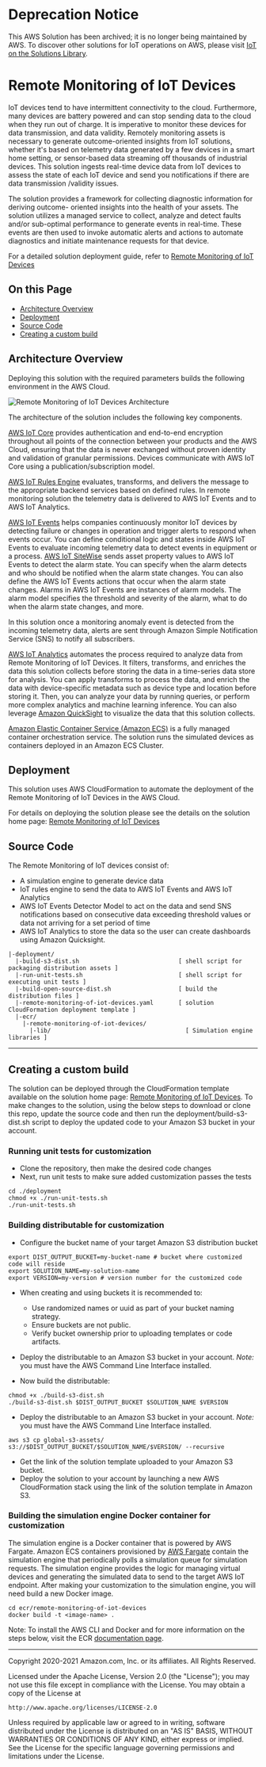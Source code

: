 # Deprecation Notice
This AWS Solution has been archived; it is no longer being maintained by AWS. To discover other solutions for IoT operations on AWS, please visit [IoT on the Solutions Library](https://aws.amazon.com/solutions/iot/).

# Remote Monitoring of IoT Devices
IoT devices tend to have intermittent connectivity to the cloud. Furthermore, many devices are battery powered and can stop sending data to the cloud when they run out of charge. It is imperative to monitor these devices for data transmission, and data validity. Remotely monitoring assets is necessary to generate outcome-oriented insights from IoT solutions, whether it's based on telemetry data generated by a few devices in a smart home setting, or sensor-based data streaming off thousands of industrial devices. 
This solution ingests real-time device data from IoT devices to assess the state of each IoT device and send you notifications if there are data transmission /validity issues.

The solution provides a framework for collecting diagnostic information for deriving outcome-
oriented insights into the health of your assets. The solution utilizes a managed service to collect, analyze and detect faults and/or sub-optimal performance to generate events in real-time. These events are then used to invoke automatic alerts and actions to automate diagnostics and initiate maintenance requests for that device. 

For a detailed solution deployment guide, refer to [Remote Monitoring of IoT Devices](https://aws.amazon.com/solutions/implementations/remote-monitoring-of-iot-devices)

## On this Page

-   [Architecture Overview](#architecture-overview)
-   [Deployment](#deployment)
-   [Source Code](#source-code)
-   [Creating a custom build](#creating-a-custom-build)

## Architecture Overview
Deploying this solution with the required parameters builds the following environment in the AWS
Cloud.

![Remote Monitoring of IoT Devices Architecture](images/architecture.png)

The architecture of the solution includes the following key components.

[AWS IoT Core](https://docs.aws.amazon.com/iot/latest/developerguide/what-is-aws-iot.html) provides authentication and end-to-end encryption throughout all points of the connection between your products and the AWS Cloud, ensuring that the data is never exchanged without proven identity and validation of granular permissions. Devices communicate with AWS IoT Core using a publication/subscription model. 

[AWS IoT Rules Engine](https://docs.aws.amazon.com/iot/latest/developerguide/iot-rules.html) evaluates, transforms, and delivers the message to the appropriate backend services based on defined rules. In remote monitoring solution the telemetry data is delivered to AWS IoT Events and to AWS IoT Analytics.

[AWS IoT Events](https://docs.aws.amazon.com/iotevents/latest/developerguide/what-is-iotevents.html) helps companies continuously monitor IoT devices by detecting failure or changes in operation and trigger alerts to respond when events occur. You can define conditional logic and states inside AWS IoT Events to evaluate incoming telemetry data to detect events in equipment or a process. [AWS IoT SiteWise](https://aws.amazon.com/iot-sitewise/?nc=sn&loc=2&dn=6) sends asset property values to AWS IoT Events to detect the alarm state. You can specify when the alarm detects and who should be notified when the alarm state changes. You can also define the AWS IoT Events actions that occur when the alarm state changes. Alarms in AWS IoT Events are instances of alarm models. The alarm model specifies the threshold and severity of the alarm, what to do when the alarm state changes, and more.

In this solution once a monitoring anomaly event is detected from the incoming telemetry data, alerts are sent through Amazon Simple Notification Service (SNS) to notify all subscribers.

[AWS IoT Analytics]() automates the process required to analyze data from Remote Monitoring of IoT Devices. It filters, transforms, and enriches the data this solution collects before storing the data in a time-series data store for analysis. You can apply transforms to process the data, and enrich the data with device-specific metadata such as device type and location before storing it. Then, you can analyze your data by running queries, or perform more complex analytics and machine learning inference.
You can also leverage [Amazon QuickSight](https://aws.amazon.com/quicksight/) to visualize the data that this solution collects.

[Amazon Elastic Container Service (Amazon ECS)](https://docs.aws.amazon.com/AmazonECS/latest/developerguide/Welcome.html) is a fully managed container orchestration service. The solution runs the simulated devices as containers deployed in an Amazon ECS Cluster.

## Deployment
This solution uses AWS CloudFormation to automate the deployment of the Remote Monitoring of IoT Devices in the AWS Cloud.

For details on deploying the solution please see the details on the solution home page: [Remote Monitoring of IoT Devices](https://aws.amazon.com/solutions/implementations/remote-monitoring-of-iot-devices)

## Source Code
The Remote Monitoring of IoT devices consist of:

* A simulation engine to generate device data
* IoT rules engine to send the data to AWS IoT Events and AWS IoT Analytics
* AWS IoT Events Detector Model to act on the data and send SNS notifications based on consecutive data exceeding threshold values or data not arriving for a set period of time
* AWS IoT Analytics to store the data so the user can create dashboards using Amazon Quicksight. 

```
|-deployment/
  |-build-s3-dist.sh                            [ shell script for packaging distribution assets ]
  |-run-unit-tests.sh                           [ shell script for executing unit tests ]
  |-build-open-source-dist.sh                   [ build the distribution files ]  
  |-remote-monitoring-of-iot-devices.yaml       [ solution CloudFormation deployment template ]
  |-ecr/
    |-remote-monitoring-of-iot-devices/
      |-lib/                                      [ Simulation engine libraries ]
```

***

## Creating a custom build
The solution can be deployed through the CloudFormation template available on the solution home page: [Remote Monitoring of IoT Devices](https://aws.amazon.com/solutions/implementations/remote-monitoring-of-iot-devices/). To make changes to the solution, using the below steps to download or clone this repo, update the source code and then run the deployment/build-s3-dist.sh script to deploy the updated code to your Amazon S3 bucket in your account.

### Running unit tests for customization
* Clone the repository, then make the desired code changes
* Next, run unit tests to make sure added customization passes the tests

```
cd ./deployment
chmod +x ./run-unit-tests.sh
./run-unit-tests.sh
```

### Building distributable for customization
* Configure the bucket name of your target Amazon S3 distribution bucket

```
export DIST_OUTPUT_BUCKET=my-bucket-name # bucket where customized code will reside
export SOLUTION_NAME=my-solution-name
export VERSION=my-version # version number for the customized code
```
-   When creating and using buckets it is recommended to:

    -   Use randomized names or uuid as part of your bucket naming strategy.
    -   Ensure buckets are not public.
    -   Verify bucket ownership prior to uploading templates or code artifacts.

-   Deploy the distributable to an Amazon S3 bucket in your account. _Note:_ you must have the AWS Command Line Interface installed.

* Now build the distributable:

```
chmod +x ./build-s3-dist.sh
./build-s3-dist.sh $DIST_OUTPUT_BUCKET $SOLUTION_NAME $VERSION
```

* Deploy the distributable to an Amazon S3 bucket in your account. _Note:_ you must have the AWS Command Line Interface installed.
```
aws s3 cp global-s3-assets/ s3://$DIST_OUTPUT_BUCKET/$SOLUTION_NAME/$VERSION/ --recursive
```

* Get the link of the solution template uploaded to your Amazon S3 bucket.
* Deploy the solution to your account by launching a new AWS CloudFormation stack using the link of the solution template in Amazon S3.

### Building the simulation engine Docker container for customization
The simulation engine is a Docker container that is powered by AWS Fargate. Amazon ECS containers provisioned by [AWS Fargate](https://docs.aws.amazon.com/AmazonECS/latest/developerguide/AWS_Fargate.html) contain the simulation engine that periodically polls a simulation queue for simulation requests. The simulation engine provides the logic for managing virtual devices and generating the simulated data to send to the target AWS IoT endpoint. After making your customization to the simulation engine, you will need build a new Docker image.

```
cd ecr/remote-monitoring-of-iot-devices
docker build -t <image-name> .
```

Note: To install the AWS CLI and Docker and for more information on the steps below, visit the ECR [documentation page](http://docs.aws.amazon.com/AmazonECR/latest/userguide/ECR_GetStarted.html).


---

Copyright 2020-2021 Amazon.com, Inc. or its affiliates. All Rights Reserved.

Licensed under the Apache License, Version 2.0 (the "License");
you may not use this file except in compliance with the License.
You may obtain a copy of the License at

    http://www.apache.org/licenses/LICENSE-2.0

Unless required by applicable law or agreed to in writing, software
distributed under the License is distributed on an "AS IS" BASIS,
WITHOUT WARRANTIES OR CONDITIONS OF ANY KIND, either express or implied.
See the License for the specific language governing permissions and
limitations under the License.
